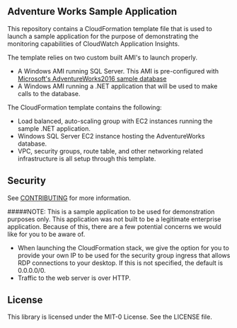 ## Adventure Works Sample Application

This repository contains a CloudFormation template file that is used to launch a sample application for the purpose of demonstrating the monitoring capabilities of CloudWatch Application Insights.

The template relies on two custom built AMI's to launch properly.
* A Windows AMI running SQL Server. This AMI is pre-configured with [Microsoft's AdventureWorks2016 sample database](https://github.com/microsoft/sql-server-samples/releases/tag/adventureworks "AdventureWorks databases")
* A Windows AMI running a .NET application that will be used to make calls to the database.


The CloudFormation template contains the following:
* Load balanced, auto-scaling group with EC2 instances running the sample .NET application.
* Windows SQL Server EC2 instance hosting the AdventureWorks database.
* VPC, security groups, route table, and other networking related infrastructure is all setup through this template.



## Security

See [CONTRIBUTING](CONTRIBUTING.md#security-issue-notifications) for more information.

#####NOTE: This is a sample application to be used for demonstration purposes only.
This application was not built to be a legitimate enterprise application. Because of this, there are a few potential concerns we would like for you to be aware of.

* When launching the CloudFormation stack, we give the option for you to provide your own IP to be used for the security group ingress that allows RDP connections to your desktop. If this is not specified, the default is 0.0.0.0/0.
* Traffic to the web server is over HTTP.
## License

This library is licensed under the MIT-0 License. See the LICENSE file.

